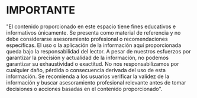 # IMPORTANTE
"El contenido proporcionado en este espacio tiene fines educativos e informativos únicamente. Se presenta como material de referencia y no debe considerarse asesoramiento profesional o recomendaciones específicas. El uso o la aplicación de la información aquí proporcionada queda bajo la responsabilidad del lector. A pesar de nuestros esfuerzos por garantizar la precisión y actualidad de la información, no podemos garantizar su exhaustividad o exactitud. No nos responsabilizamos por cualquier daño, pérdida o consecuencia derivada del uso de esta información. Se recomienda a los usuarios verificar la validez de la información y buscar asesoramiento profesional relevante antes de tomar decisiones o acciones basadas en el contenido proporcionado".
